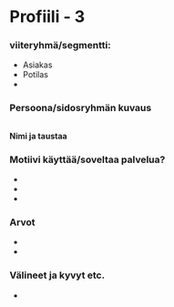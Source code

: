 # Profiili - 3



### viiteryhmä/segmentti:

* Asiakas
* Potilas
* 


### Persoona/sidosryhmän kuvaus

![]()


**Nimi ja taustaa**



### Motiivi käyttää/soveltaa palvelua? 

* 
* 
*

### Arvot  

* 
* 


### Välineet ja kyvyt etc.

* 